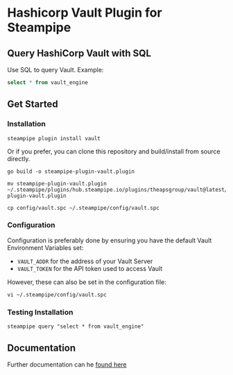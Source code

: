 # Hashicorp Vault Plugin for Steampipe

## Query HashiCorp Vault with SQL

Use SQL to query Vault. Example:

```sql
select * from vault_engine
```

## Get Started

### Installation

```shell
steampipe plugin install vault
```

Or if you prefer, you can clone this repository and build/install from source directly.

```shell
go build -o steampipe-plugin-vault.plugin

mv steampipe-plugin-vault.plugin ~/.steampipe/plugins/hub.steampipe.io/plugins/theapsgroup/vault@latest/steampipe-plugin-vault.plugin

cp config/vault.spc ~/.steampipe/config/vault.spc
```

### Configuration

Configuration is preferably done by ensuring you have the default Vault Environment Variables set:

- `VAULT_ADDR` for the address of your Vault Server
- `VAULT_TOKEN` for the API token used to access Vault

However, these can also be set in the configuration file:

`vi ~/.steampipe/config/vault.spc` 

### Testing Installation

```shell
steampipe query "select * from vault_engine"
```

## Documentation

Further documentation can he [found here](https://github.com/theapsgroup/steampipe-plugin-vault/blob/main/docs/index.md)
